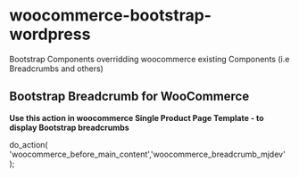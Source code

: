 # woocommerce-bootstrap-wordpress
Bootstrap Components overridding woocommerce existing Components (i.e Breadcrumbs and others)
## Bootstrap Breadcrumb for WooCommerce
**Use this action in woocommerce Single Product Page Template - to display Bootstrap breadcrumbs**

do_action( 'woocommerce_before_main_content','woocommerce_breadcrumb_mjdev' );
